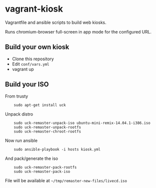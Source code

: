 vagrant-kiosk
=============

Vagrantfile and ansible scripts to build web kiosks.

Runs chromium-browser full-screen in app mode for the configured URL.

Build your own kiosk
--------------------

* Clone this repository
* Edit `conf/vars.yml`
* vagrant up


Build your ISO
--------------

From trusty

        sudo apt-get install uck

Unpack distro

        sudo uck-remaster-unpack-iso ubuntu-mini-remix-14.04.1-i386.iso
        sudo uck-remaster-unpack-rootfs
        sudo uck-remaster-chroot-rootfs

Now run ansible

        sudo ansible-playbook -i hosts kiosk.yml

And pack/generate the iso

        sudo uck-remaster-pack-rootfs
        sudo uck-remaster-pack-iso

File will be available at `~/tmp/remaster-new-files/livecd.iso`
